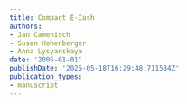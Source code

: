 ```yaml
---
title: Compact E-Cash
authors:
- Jan Camenisch
- Susan Hohenberger
- Anna Lysyanskaya
date: '2005-01-01'
publishDate: '2025-05-18T16:29:48.711584Z'
publication_types:
- manuscript
---
```

